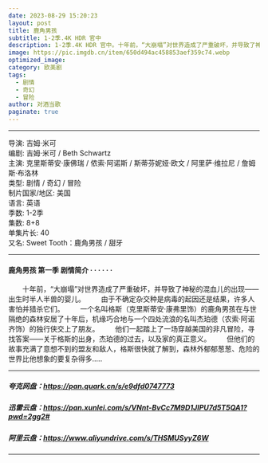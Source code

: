```yaml
---
date: 2023-08-29 15:20:23
layout: post
title: 鹿角男孩
subtitle: 1-2季.4K HDR 官中
description: 1-2季.4K HDR 官中。十年前，“大崩塌”对世界造成了严重破坏，并导致了神秘的混血儿的出现——出生时半人半兽的婴儿。由于不确定杂交种是病毒的起因还是结果，许多人害怕并猎杀它们...
image: https://pic.imgdb.cn/item/650d494ac458853aef359c74.webp
optimized_image: 
category: 欧美剧
tags:
  - 剧情
  - 奇幻
  - 冒险
author: 对酒当歌
paginate: true
---
```


---

导演: 吉姆·米可  
编剧: 吉姆·米可 / Beth Schwartz  
主演: 克里斯蒂安·康佛瑞 / 侬索·阿诺斯 / 斯蒂芬妮娅·欧文 / 阿里萨·维拉尼 / 詹姆斯·布洛林  
类型: 剧情 / 奇幻 / 冒险  
制片国家/地区: 美国  
语言: 英语  
季数: 1-2季  
集数: 8+8  
单集片长: 40  
又名: Sweet Tooth：鹿角男孩 / 甜牙  

---

#### 鹿角男孩 第一季 剧情简介 · · · · · ·

　　十年前，“大崩塌”对世界造成了严重破坏，并导致了神秘的混血儿的出现——出生时半人半兽的婴儿。
　　由于不确定杂交种是病毒的起因还是结果，许多人害怕并猎杀它们。
　　一个名叫格斯（克里斯蒂安·康弗里饰）的鹿角男孩在与世隔绝的森林安居了十年后，机缘巧合地与一个四处流浪的名叫杰珀德（农索·阿诺 齐饰）的独行侠交上了朋友。
　　他们一起踏上了一场穿越美国的非凡冒险，寻找答案——关于格斯的出身，杰珀德的过去，以及家的真正意义。
　　但他们的故事充满了意想不到的盟友和敌人，格斯很快就了解到，森林外郁郁葱葱、危险的世界比他想象的要复杂得多.....

---

##### 夸克网盘：<https://pan.quark.cn/s/e9dfd0747773>

##### 迅雷云盘：<https://pan.xunlei.com/s/VNnt-BvCc7M9D1JIPU7d5T5QA1?pwd=2gg2#>

##### 阿里云盘：<https://www.aliyundrive.com/s/THSMUSyyZ6W>

---
